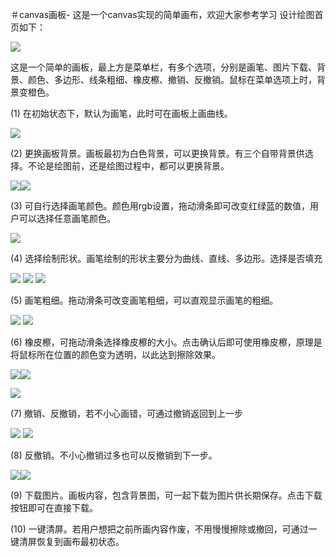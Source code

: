 ＃canvas画板-
这是一个canvas实现的简单画布，欢迎大家参考学习
设计绘图首页如下：

![](Aspose.Words.bdc7916b-9735-410e-ab7c-2591b4a5ecf9.001.png)

这是一个简单的画板，最上方是菜单栏，有多个选项，分别是画笔、图片下载、背景、颜色、多边形、线条粗细、橡皮檫、撤销、反撤销。鼠标在菜单选项上时，背景变橙色。

(1) 在初始状态下，默认为画笔，此时可在画板上画曲线。

![](Aspose.Words.bdc7916b-9735-410e-ab7c-2591b4a5ecf9.002.png)

(2) 更换画板背景。画板最初为白色背景，可以更换背景。有三个自带背景供选择。不论是绘图前，还是绘图过程中，都可以更换背景。

![](Aspose.Words.bdc7916b-9735-410e-ab7c-2591b4a5ecf9.003.png)![](Aspose.Words.bdc7916b-9735-410e-ab7c-2591b4a5ecf9.004.png)

(3) 可自行选择画笔颜色。颜色用rgb设置，拖动滑条即可改变红绿蓝的数值，用户可以选择任意画笔颜色。

![](Aspose.Words.bdc7916b-9735-410e-ab7c-2591b4a5ecf9.005.png)

(4) 选择绘制形状。画笔绘制的形状主要分为曲线、直线、多边形。选择是否填充

![](Aspose.Words.bdc7916b-9735-410e-ab7c-2591b4a5ecf9.006.png) ![](Aspose.Words.bdc7916b-9735-410e-ab7c-2591b4a5ecf9.007.png) ![](Aspose.Words.bdc7916b-9735-410e-ab7c-2591b4a5ecf9.008.png)

(5) 画笔粗细。拖动滑条可改变画笔粗细，可以直观显示画笔的粗细。

![](Aspose.Words.bdc7916b-9735-410e-ab7c-2591b4a5ecf9.009.png) ![](Aspose.Words.bdc7916b-9735-410e-ab7c-2591b4a5ecf9.010.png)

(6) 橡皮檫，可拖动滑条选择橡皮檫的大小。点击确认后即可使用橡皮檫，原理是将鼠标所在位置的颜色变为透明，以此达到擦除效果。

![](Aspose.Words.bdc7916b-9735-410e-ab7c-2591b4a5ecf9.011.png)![](Aspose.Words.bdc7916b-9735-410e-ab7c-2591b4a5ecf9.012.png)

![](Aspose.Words.bdc7916b-9735-410e-ab7c-2591b4a5ecf9.013.png)

(7) 撤销、反撤销，若不小心画错，可通过撤销返回到上一步

![](Aspose.Words.bdc7916b-9735-410e-ab7c-2591b4a5ecf9.014.png) ![](Aspose.Words.bdc7916b-9735-410e-ab7c-2591b4a5ecf9.015.png)

(8) 反撤销。不小心撤销过多也可以反撤销到下一步。

![](Aspose.Words.bdc7916b-9735-410e-ab7c-2591b4a5ecf9.015.png)![](Aspose.Words.bdc7916b-9735-410e-ab7c-2591b4a5ecf9.014.png)

(9) 下载图片。画板内容，包含背景图，可一起下载为图片供长期保存。点击下载按钮即可在直接下载。

<!-- ![](Aspose.Words.bdc7916b-9735-410e-ab7c-2591b4a5ecf9.016.png) -->

(10) 一键清屏。若用户想把之前所画内容作废，不用慢慢擦除或撤回，可通过一键清屏恢复到画布最初状态。
